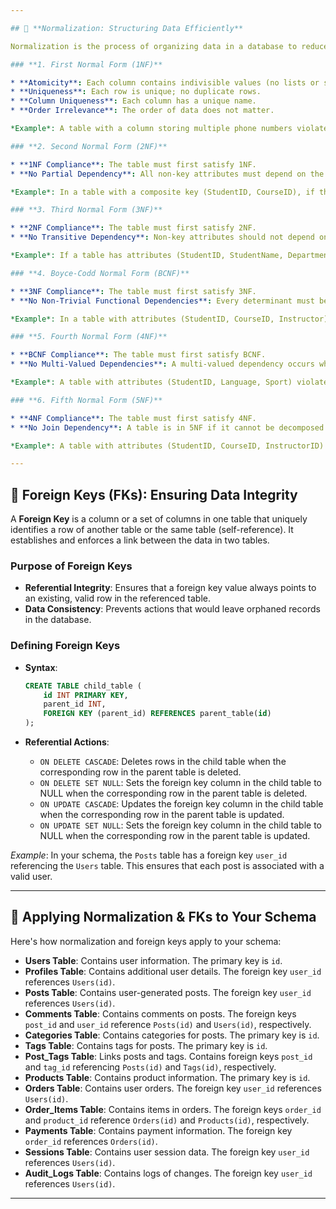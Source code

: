 ```yaml
---

## 🧱 **Normalization: Structuring Data Efficiently**

Normalization is the process of organizing data in a database to reduce redundancy and improve data integrity. It involves decomposing a database into multiple related tables.

### **1. First Normal Form (1NF)**

* **Atomicity**: Each column contains indivisible values (no lists or sets).
* **Uniqueness**: Each row is unique; no duplicate rows.
* **Column Uniqueness**: Each column has a unique name.
* **Order Irrelevance**: The order of data does not matter.

*Example*: A table with a column storing multiple phone numbers violates 1NF. Each phone number should be in a separate row.

### **2. Second Normal Form (2NF)**

* **1NF Compliance**: The table must first satisfy 1NF.
* **No Partial Dependency**: All non-key attributes must depend on the entire primary key. This applies to tables with composite primary keys.

*Example*: In a table with a composite key (StudentID, CourseID), if the StudentName depends only on StudentID, it violates 2NF. To normalize, move StudentName to a separate table.

### **3. Third Normal Form (3NF)**

* **2NF Compliance**: The table must first satisfy 2NF.
* **No Transitive Dependency**: Non-key attributes should not depend on other non-key attributes.

*Example*: If a table has attributes (StudentID, StudentName, DepartmentName, DepartmentHead), and DepartmentHead depends on DepartmentName, it violates 3NF. To normalize, move DepartmentName and DepartmentHead to a separate table.

### **4. Boyce-Codd Normal Form (BCNF)**

* **3NF Compliance**: The table must first satisfy 3NF.
* **No Non-Trivial Functional Dependencies**: Every determinant must be a candidate key.

*Example*: In a table with attributes (StudentID, CourseID, Instructor), if Instructor depends on CourseID, it violates BCNF. To normalize, create a separate table for instructors.

### **5. Fourth Normal Form (4NF)**

* **BCNF Compliance**: The table must first satisfy BCNF.
* **No Multi-Valued Dependencies**: A multi-valued dependency occurs when one attribute determines multiple independent attributes.

*Example*: A table with attributes (StudentID, Language, Sport) violates 4NF if a student can speak multiple languages and play multiple sports. To normalize, create separate tables for languages and sports.

### **6. Fifth Normal Form (5NF)**

* **4NF Compliance**: The table must first satisfy 4NF.
* **No Join Dependency**: A table is in 5NF if it cannot be decomposed into smaller tables without losing information.

*Example*: A table with attributes (StudentID, CourseID, InstructorID) violates 5NF if a student can enroll in multiple courses with multiple instructors. To normalize, create separate tables for course enrollments and instructor assignments.

---
```


## 🔗 **Foreign Keys (FKs): Ensuring Data Integrity**

A **Foreign Key** is a column or a set of columns in one table that uniquely identifies a row of another table or the same table (self-reference). It establishes and enforces a link between the data in two tables.

### **Purpose of Foreign Keys**

* **Referential Integrity**: Ensures that a foreign key value always points to an existing, valid row in the referenced table.
* **Data Consistency**: Prevents actions that would leave orphaned records in the database.

### **Defining Foreign Keys**

* **Syntax**:

  ```sql
  CREATE TABLE child_table (
      id INT PRIMARY KEY,
      parent_id INT,
      FOREIGN KEY (parent_id) REFERENCES parent_table(id)
  );
  ```
* **Referential Actions**:

    * `ON DELETE CASCADE`: Deletes rows in the child table when the corresponding row in the parent table is deleted.
    * `ON DELETE SET NULL`: Sets the foreign key column in the child table to NULL when the corresponding row in the parent table is deleted.
    * `ON UPDATE CASCADE`: Updates the foreign key column in the child table when the corresponding row in the parent table is updated.
    * `ON UPDATE SET NULL`: Sets the foreign key column in the child table to NULL when the corresponding row in the parent table is updated.

*Example*: In your schema, the `Posts` table has a foreign key `user_id` referencing the `Users` table. This ensures that each post is associated with a valid user.

---

## 🧩 **Applying Normalization & FKs to Your Schema**

Here's how normalization and foreign keys apply to your schema:

* **Users Table**: Contains user information. The primary key is `id`.
* **Profiles Table**: Contains additional user details. The foreign key `user_id` references `Users(id)`.
* **Posts Table**: Contains user-generated posts. The foreign key `user_id` references `Users(id)`.
* **Comments Table**: Contains comments on posts. The foreign keys `post_id` and `user_id` reference `Posts(id)` and `Users(id)`, respectively.
* **Categories Table**: Contains categories for posts. The primary key is `id`.
* **Tags Table**: Contains tags for posts. The primary key is `id`.
* **Post\_Tags Table**: Links posts and tags. Contains foreign keys `post_id` and `tag_id` referencing `Posts(id)` and `Tags(id)`, respectively.
* **Products Table**: Contains product information. The primary key is `id`.
* **Orders Table**: Contains user orders. The foreign key `user_id` references `Users(id)`.
* **Order\_Items Table**: Contains items in orders. The foreign keys `order_id` and `product_id` reference `Orders(id)` and `Products(id)`, respectively.
* **Payments Table**: Contains payment information. The foreign key `order_id` references `Orders(id)`.
* **Sessions Table**: Contains user session data. The foreign key `user_id` references `Users(id)`.
* **Audit\_Logs Table**: Contains logs of changes. The foreign key `user_id` references `Users(id)`.

---

```sql

```